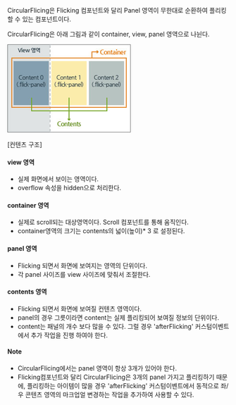 CircularFlicing은 Flicking 컴포넌트와  달리  Panel 영역이 무한대로 순환하여 플리킹 할 수 있는 컴포넌트이다.

CircularFlicing은 아래 그림과 같이 container, view, panel 영역으로 나뉜다.

![](CircularFlicking.jpg "가로플리킹")

[컨텐츠 구조]


#### view 영역

* 실제 화면에서 보이는 영역이다.
* overflow 속성을 hidden으로 처리한다.

#### container 영역

* 실제로 scroll되는  대상영역이다. Scroll 컴포넌트를 통해 움직인다.
* container영역의 크기는 contents의 넓이(높이)* 3 로  설정된다.

#### panel 영역

* Flicking 되면서 화면에 보여지는 영역의 단위이다.
* 각  panel 사이즈를 view 사이즈에 맞춰서 조절한다.

#### contents 영역

* Flicking 되면서 화면에 보여질 컨텐츠 영역이다.
* panel의 경우 그릇이라면 content는 실제 플리킹되어 보여질 정보의 단위이다.
* content는 패널의 개수 보다 많을 수 있다. 그럴 경우 'afterFlicking' 커스텀이벤트에서 추가 작업을 진행 하여야 한다.

#### Note

* CircularFlicing에서는 panel 영역이 항상 3개가 있어야 한다.
* Flicking컴포넌트와 달리 CircularFlicing은  3개의 panel 가지고 플리킹하기 때문에, 플리킹하는 아이템이 많을 경우 'afterFlicking' 커스텀이벤트에서 동적으로 좌/우 콘텐츠 영역의 마크업얼 변경하는 작업을 추가하여 사용할 수 있다.